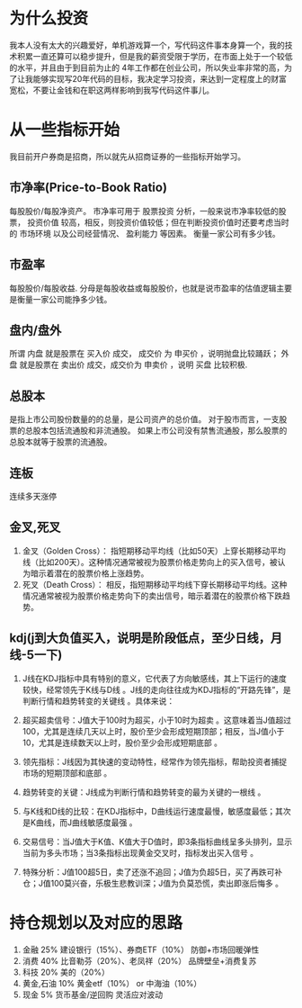 # 为什么投资

我本人没有太大的兴趣爱好，单机游戏算一个，写代码这件事本身算一个，我的技术积累一直还算可以稳步提升，但是我的薪资受限于学历，在市面上处于一个较低的水平，并且由于到目前为止的
4年工作都在创业公司，所以失业率非常的高，为了让我能够实现写20年代码的目标，我决定学习投资，来达到一定程度上的财富宽松，不要让金钱和在职这两样影响到我写代码这件事儿。

# 从一些指标开始

我目前开户券商是招商，所以就先从招商证券的一些指标开始学习。

## 市净率(Price-to-Book Ratio)

每股股价/每股净资产。
市净率可用于 股票投资 分析，一般来说市净率较低的股票， 投资价值
较高，相反，则投资价值较低；但在判断投资价值时还要考虑当时的 市场环境 以及公司经营情况、 盈利能力 等因素。
衡量一家公司有多少钱。

## 市盈率

每股股价/每股收益.
分母是每股收益或每股股价，也就是说市盈率的估值逻辑主要是衡量一家公司能挣多少钱。

## 盘内/盘外

所谓 内盘 就是股票在 买入价 成交， 成交价 为 申买价 ，说明抛盘比较踊跃； 外盘 就是股票在 卖出价 成交，成交价为 申卖价 ，说明
买盘 比较积极.

## 总股本

是指上市公司股份数量的的总量，是公司资产的总价值。 对于股市而言，一支股票的总股本包括流通股和非流通股。
如果上市公司没有禁售流通股，那么股票的总股本就等于股票的流通股。

## 连板

连续多天涨停

## 金叉,死叉

1. 金叉（Golden Cross）：
   指短期移动平均线（比如50天）上穿长期移动平均线（比如200天）。这种情况通常被视为股票价格走势向上的买入信号，被认为暗示着潜在的股票价格上涨趋势。
2. 死叉（Death Cross）：
   相反，指短期移动平均线下穿长期移动平均线。这种情况通常被视为股票价格走势向下的卖出信号，暗示着潜在的股票价格下跌趋势。

## kdj(j到大负值买入，说明是阶段低点，至少日线，月线-5一下)

1. J线在KDJ指标中具有特别的意义，它代表了方向敏感线，其上下运行的速度较快，经常领先于K线与D线
   。J线的走向往往成为KDJ指标的“开路先锋”，是判断行情和趋势转变的关键线
   。具体来说：

2. 超买超卖信号：J值大于100时为超买，小于10时为超卖
   。这意味着当J值超过100，尤其是连续几天以上时，股价至少会形成短期顶部；相反，当J值小于10，尤其是连续数天以上时，股价至少会形成短期底部
   。

3. 领先指标：J线因为其快速的变动特性，经常作为领先指标，帮助投资者捕捉市场的短期顶部和底部
   。

4. 趋势转变的关键：J线成为判断行情和趋势转变的最为关键的一根线
   。

5. 与K线和D线的比较：在KDJ指标中，D曲线运行速度最慢，敏感度最低；其次是K曲线，而J曲线敏感度最强
   。

6. 交易信号：当J值大于K值、K值大于D值时，即3条指标曲线呈多头排列，显示当前为多头市场；当3条指标出现黄金交叉时，指标发出买入信号
   。

7. 特殊分析：J值100超5日，卖了还涨不追回；J值为负超5日，买了再跌可补仓；J值100莫兴奋，乐极生悲教训深；J值为负莫恐慌，卖出即涨后悔多
   。

# 持仓规划以及对应的思路

1. 金融 25% 建设银行（15%）、券商ETF（10%） 防御+市场回暖弹性
2. 消费 40% 比音勒芬（20%）、老凤祥（20%） 品牌壁垒+消费复苏
3. 科技 20% 美的（20%）
4. 黄金,石油 10% 黄金etf（10%） or 中海油（10%）
5. 现金 5% 货币基金/逆回购 灵活应对波动